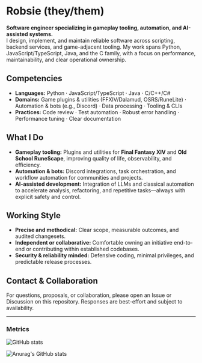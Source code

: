 # Robsie (they/them)

**Software engineer specializing in gameplay tooling, automation, and AI-assisted systems.**  
I design, implement, and maintain reliable software across scripting, backend services, and game-adjacent tooling. My work spans Python, JavaScript/TypeScript, Java, and the C family, with a focus on performance, maintainability, and clear operational ownership.

## Competencies
- **Languages:** Python · JavaScript/TypeScript · Java · C/C++/C#
- **Domains:** Game plugins & utilities (FFXIV/Dalamud, OSRS/RuneLite) · Automation & bots (e.g., Discord) · Data processing · Tooling & CLIs
- **Practices:** Code review · Test automation · Robust error handling · Performance tuning · Clear documentation

## What I Do
- **Gameplay tooling:** Plugins and utilities for **Final Fantasy XIV** and **Old School RuneScape**, improving quality of life, observability, and efficiency.
- **Automation & bots:** Discord integrations, task orchestration, and workflow automation for communities and projects.
- **AI-assisted development:** Integration of LLMs and classical automation to accelerate analysis, refactoring, and repetitive tasks—always with explicit safety and control.

## Working Style
- **Precise and methodical:** Clear scope, measurable outcomes, and audited changesets.
- **Independent or collaborative:** Comfortable owning an initiative end-to-end or contributing within established codebases.
- **Security & reliability minded:** Defensive coding, minimal privileges, and predictable release processes.

## Contact & Collaboration
For questions, proposals, or collaboration, please open an Issue or Discussion on this repository. Responses are best-effort and subject to availability.

---

### Metrics
![GitHub stats](https://github-readme-stats.vercel.app/api?username=iRobsie&show=reviews,discussions_started,discussions_answered,prs_merged,prs_merged_percentage&theme=transparent)



<!--
**iRobsie/iRobsie** is a ✨ _special_ ✨ repository because its `README.md` (this file) appears on your GitHub profile.

Here are some ideas to get you started:

- 🔭 I’m currently working on ...
- 🌱 I’m currently learning ...
- 👯 I’m looking to collaborate on ...
- 🤔 I’m looking for help with ...
- 💬 Ask me about ...
- 📫 How to reach me: ...
- 😄 Pronouns: ...
- ⚡ Fun fact: ...
-->
![Anurag's GitHub stats](https://github-readme-stats.vercel.app/api?username=iRobsie&show=reviews,discussions_started,discussions_answered,prs_merged,prs_merged_percentage&theme=synthwave)
